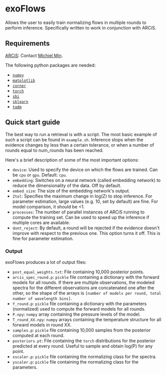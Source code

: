 # exoFlows
Allows the user to easily train normalizing flows in multiple rounds to perform inference. Specifically written to work in conjunction with ARCiS.

## Requirements
[ARCiS](https://github.com/michielmin/ARCiS): Contact [Michiel Min](mailto:m.min@sron.nl).

The following python packages are needed:
- [`numpy`](https://numpy.org/install/)
- [`matplotlib`](https://matplotlib.org/stable/users/getting_started/)
- [`corner`](https://corner.readthedocs.io/en/latest/install/)
- [`torch`](https://pytorch.org/get-started/locally/#mac-installation)
- [`sbi`](https://www.mackelab.org/sbi/install/)
- [`sklearn`](https://scikit-learn.org/stable/install.html)
- [`tqdm`](https://github.com/tqdm/tqdm#installation)

## Quick start guide
The best way to run a retrieval is with a script. The most basic example of such a script can be found in `example.sh`.
Inference stops when the evidence changes by less than a certain tolerance, or when a number of rounds equal to num_rounds has been reached. 

Here's a brief description of some of the most important options:
- `device`: Used to specify the device on which the flows are trained. Can be `cpu` or `gpu`. Default: `cpu`.
- `embedding`: Switches on a neural network (called embedding network) to reduce the dimensionality of the data. Off by default.
- `embed_size`: The size of the embedding network's output.
- `Ztol`: Specifies the maximum change in log(Z) to stop inference. For parameter estimation, large values (e.g. 10, set by default) are fine. For model comparison, it should be <1.
- `processes`: The number of parallel instances of ARCiS running to compute the training set. Can be used to speed up the inference if multiple cores are available.
- `dont_reject`: By default, a round will be rejected if the evidence doesn't improve with respect to the previous one. This option turns it off. This is fine for parameter estimation.


### Output
exoFlows produces a lot of output files:

- `post_equal_weights.txt`: File containing 10,000 posterior points.
- `arcis_spec_round.p`: `pickle` file containing a dictionary with the forward models for all rounds. If there are multiple observations, the modeled spectra for the different observations are concatenated one after the other, so the shape of the arrays is `[number of models per round, total number of wavelength bins]`.
- `Y_round.p`: `pickle` file containing a dictionary with the parameters (normalized) used to compute the forward models for all rounds.
- `P.npy`: `numpy` array containing the pressure levels of the model.
- `T_round_XX.npy`: `numpy` arrays containing the temperature structure for all forward models in round XX.
- `samples.p`: `pickle` file containing 10,000 samples from the posterior computed at each round.
- `posteriors.pt`: File containing the `torch` distributions for the posterior predicted at every round. Useful to sample and obtain log(P) for any point.
- `xscaler.p`: `pickle` file containing the normalizing class for the spectra.
- `yscaler.p`: `pickle` file containing the normalizing class for the parameters.
